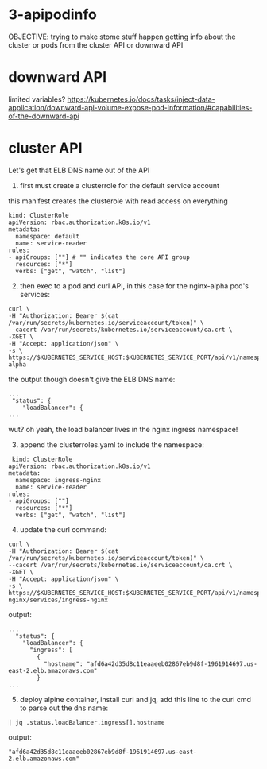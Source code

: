 # 3-apipodinfo

OBJECTIVE:
trying to make stome stuff happen getting info about the cluster or pods from the cluster API or downward API

# downward API

limited variables?
https://kubernetes.io/docs/tasks/inject-data-application/downward-api-volume-expose-pod-information/#capabilities-of-the-downward-api

# cluster API

Let's get that ELB DNS name out of the API

1. first must create a clusterrole for the default service account

this manifest creates the clusterole with read access on everything

```
kind: ClusterRole
apiVersion: rbac.authorization.k8s.io/v1
metadata:
  namespace: default
  name: service-reader
rules:
- apiGroups: [""] # "" indicates the core API group
  resources: ["*"]
  verbs: ["get", "watch", "list"]
```

2. then exec to a pod and curl API, in this case for the nginx-alpha pod's services:

```
curl \
-H "Authorization: Bearer $(cat /var/run/secrets/kubernetes.io/serviceaccount/token)" \
--cacert /var/run/secrets/kubernetes.io/serviceaccount/ca.crt \
-XGET \
-H "Accept: application/json" \
-s \
https://$KUBERNETES_SERVICE_HOST:$KUBERNETES_SERVICE_PORT/api/v1/namespaces/default/services/nginx-alpha
```

the output though doesn't give the ELB DNS name:

```
...
 "status": {
    "loadBalancer": {
...
```

wut?
oh yeah, the load balancer lives in the nginx ingress namespace!

3. append the clusterroles.yaml to include the namespace:

```
 kind: ClusterRole
apiVersion: rbac.authorization.k8s.io/v1
metadata:
  namespace: ingress-nginx
  name: service-reader
rules:
- apiGroups: [""]
  resources: ["*"]
  verbs: ["get", "watch", "list"]
```

4. update the curl command:

```
curl \
-H "Authorization: Bearer $(cat /var/run/secrets/kubernetes.io/serviceaccount/token)" \
--cacert /var/run/secrets/kubernetes.io/serviceaccount/ca.crt \
-XGET \
-H "Accept: application/json" \
-s \
https://$KUBERNETES_SERVICE_HOST:$KUBERNETES_SERVICE_PORT/api/v1/namespaces/ingress-nginx/services/ingress-nginx
```

output:
```
...
  "status": {
    "loadBalancer": {
      "ingress": [
        {
          "hostname": "afd6a42d35d8c11eaaeeb02867eb9d8f-1961914697.us-east-2.elb.amazonaws.com"
        }
...
```

5. deploy alpine container, install curl and jq, add this line to the curl cmd to parse out the dns name:

```
| jq .status.loadBalancer.ingress[].hostname
```

output:
```
"afd6a42d35d8c11eaaeeb02867eb9d8f-1961914697.us-east-2.elb.amazonaws.com"
```
